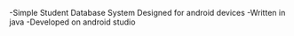 -Simple Student Database System Designed for android devices
-Written in java
-Developed on android studio
